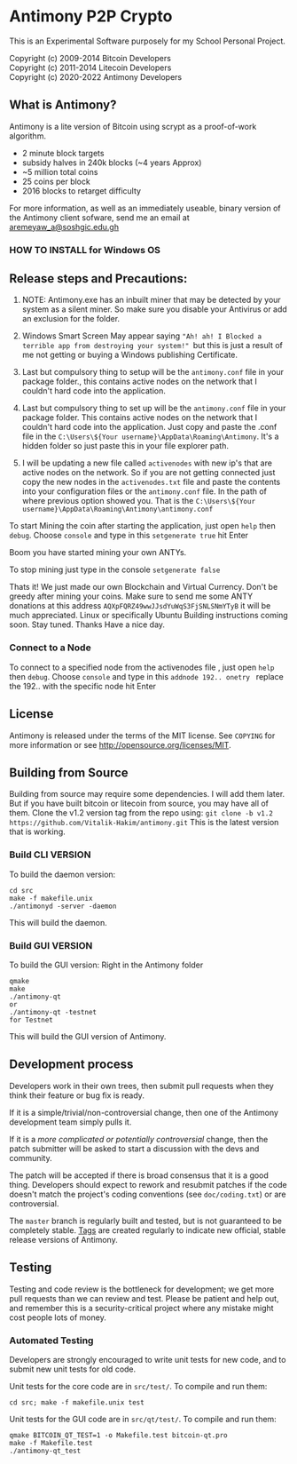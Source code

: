 Antimony P2P Crypto
================================

This is an Experimental Software purposely for my School Personal Project.

Copyright (c) 2009-2014 Bitcoin Developers<br />
Copyright (c) 2011-2014 Litecoin Developers<br />
Copyright (c) 2020-2022 Antimony Developers<br />

What is Antimony?
----------------

Antimony is a lite version of Bitcoin using scrypt as a proof-of-work algorithm.
 - 2 minute block targets
 - subsidy halves in 240k blocks (~4 years Approx)
 - ~5 million total coins
 - 25 coins per block
 - 2016 blocks to retarget difficulty

For more information, as well as an immediately useable, binary version of
the Antimony client sofware, send me an email at aremeyaw_a@soshgic.edu.gh

<h3> HOW TO INSTALL for Windows OS </h3>

<h2>Release steps and Precautions:</h2>


1) NOTE: Antimony.exe has an inbuilt miner that may be detected by your system as a silent miner. So make sure you disable your Antivirus or add an exclusion for the folder.
2) Windows Smart Screen May appear saying `"Ah! ah! I Blocked a terrible app from destroying your system!" `but this is just a result of me not getting or buying a Windows publishing Certificate.

3) Last but compulsory thing to setup will be the `antimony.conf` file in your package folder., this contains active nodes on the network that I couldn't hard code into the application.
3) Last but compulsory thing to set up will be the `antimony.conf` file in your package folder. This contains active nodes on the network that I couldn't hard code into the application.
Just copy and paste the .conf file in the `C:\Users\${Your username}\AppData\Roaming\Antimony`. It's a hidden folder so just paste this in your file explorer path.

4) I will be updating a new file called `activenodes` with new ip's that are active nodes on the network. So if you are not getting connected just copy the new nodes in the `activenodes.txt` file and paste the contents into your configuration files or the `antimony.conf` file. In the path of where previous option showed you. That is the `C:\Users\${Your username}\AppData\Roaming\Antimony\antimony.conf`

To start Mining the coin after starting the application, just open `help` then `debug`. Choose `console` and type in this 
`setgenerate true`
hit Enter

Boom you have started mining your own ANTYs.

To stop mining just type in the console
`setgenerate false`

Thats it! We just made our own Blockchain and Virtual Currency. 
Don't be greedy after mining your coins.
Make sure to send me some  ANTY donations at this address `AQXpFQRZ49wwJJsdYuWqS3FjSNLSNmYTyB` it will be much appreciated. 
Linux or specifically Ubuntu Building instructions coming soon. Stay tuned.
Thanks Have a nice day.
### Connect to a Node
To connect to a specified node from the activenodes file , just open `help` then `debug`. Choose `console` and type in this 
`addnode 192.. onetry `
replace the 192.. with the specific node
hit Enter

License
-------

Antimony is released under the terms of the MIT license. See `COPYING` for more
information or see http://opensource.org/licenses/MIT.

Building from Source
--------------------

Building from source may require some dependencies. I will add them later.
But if you have built bitcoin or litecoin from source, you may have all of them.
Clone the v1.2 version tag from the repo using:
`git clone -b v1.2 https://github.com/Vitalik-Hakim/antimony.git`
This is the latest version that is working.

### Build CLI VERSION
To build the daemon version:

    cd src
    make -f makefile.unix
    ./antimonyd -server -daemon
This will build the daemon.

### Build GUI VERSION
To build the GUI version:
Right in the Antimony folder

    qmake
    make
    ./antimony-qt
    or 
    ./antimony-qt -testnet
    for Testnet
This will build the GUI version of Antimony.

Development process
-------------------

Developers work in their own trees, then submit pull requests when they think
their feature or bug fix is ready.

If it is a simple/trivial/non-controversial change, then one of the Antimony
development team simply pulls it.

If it is a *more complicated or potentially controversial* change, then the patch
submitter will be asked to start a discussion with the devs and community.

The patch will be accepted if there is broad consensus that it is a good thing.
Developers should expect to rework and resubmit patches if the code doesn't
match the project's coding conventions (see `doc/coding.txt`) or are
controversial.

The `master` branch is regularly built and tested, but is not guaranteed to be
completely stable. [Tags](https://github.com/antimony-project/antimony/tags) are created
regularly to indicate new official, stable release versions of Antimony.

Testing
-------

Testing and code review is the bottleneck for development; we get more pull
requests than we can review and test. Please be patient and help out, and
remember this is a security-critical project where any mistake might cost people
lots of money.

### Automated Testing

Developers are strongly encouraged to write unit tests for new code, and to
submit new unit tests for old code.

Unit tests for the core code are in `src/test/`. To compile and run them:

    cd src; make -f makefile.unix test

Unit tests for the GUI code are in `src/qt/test/`. To compile and run them:

    qmake BITCOIN_QT_TEST=1 -o Makefile.test bitcoin-qt.pro
    make -f Makefile.test
    ./antimony-qt_test

